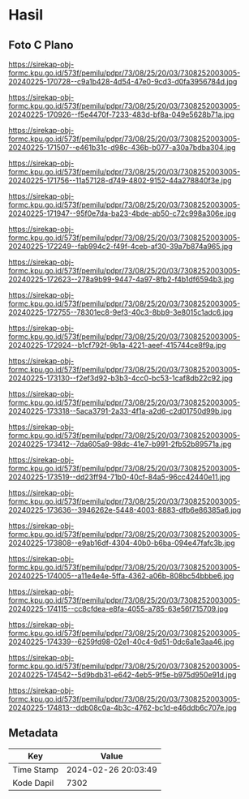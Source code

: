 # Hasil

## Foto C Plano

https://sirekap-obj-formc.kpu.go.id/573f/pemilu/pdpr/73/08/25/20/03/7308252003005-20240225-170728--c9a1b428-4d54-47e0-9cd3-d0fa3956784d.jpg

https://sirekap-obj-formc.kpu.go.id/573f/pemilu/pdpr/73/08/25/20/03/7308252003005-20240225-170926--f5e4470f-7233-483d-bf8a-049e5628b71a.jpg

https://sirekap-obj-formc.kpu.go.id/573f/pemilu/pdpr/73/08/25/20/03/7308252003005-20240225-171507--e461b31c-d98c-436b-b077-a30a7bdba304.jpg

https://sirekap-obj-formc.kpu.go.id/573f/pemilu/pdpr/73/08/25/20/03/7308252003005-20240225-171756--11a57128-d749-4802-9152-44a278840f3e.jpg

https://sirekap-obj-formc.kpu.go.id/573f/pemilu/pdpr/73/08/25/20/03/7308252003005-20240225-171947--95f0e7da-ba23-4bde-ab50-c72c998a306e.jpg

https://sirekap-obj-formc.kpu.go.id/573f/pemilu/pdpr/73/08/25/20/03/7308252003005-20240225-172249--fab994c2-f49f-4ceb-af30-39a7b874a965.jpg

https://sirekap-obj-formc.kpu.go.id/573f/pemilu/pdpr/73/08/25/20/03/7308252003005-20240225-172623--278a9b99-9447-4a97-8fb2-f4b1df6594b3.jpg

https://sirekap-obj-formc.kpu.go.id/573f/pemilu/pdpr/73/08/25/20/03/7308252003005-20240225-172755--78301ec8-9ef3-40c3-8bb9-3e8015c1adc6.jpg

https://sirekap-obj-formc.kpu.go.id/573f/pemilu/pdpr/73/08/25/20/03/7308252003005-20240225-172924--b1cf792f-9b1a-4221-aeef-415744ce8f9a.jpg

https://sirekap-obj-formc.kpu.go.id/573f/pemilu/pdpr/73/08/25/20/03/7308252003005-20240225-173130--f2ef3d92-b3b3-4cc0-bc53-1caf8db22c92.jpg

https://sirekap-obj-formc.kpu.go.id/573f/pemilu/pdpr/73/08/25/20/03/7308252003005-20240225-173318--5aca3791-2a33-4f1a-a2d6-c2d01750d99b.jpg

https://sirekap-obj-formc.kpu.go.id/573f/pemilu/pdpr/73/08/25/20/03/7308252003005-20240225-173412--7da605a9-98dc-41e7-b991-2fb52b89571a.jpg

https://sirekap-obj-formc.kpu.go.id/573f/pemilu/pdpr/73/08/25/20/03/7308252003005-20240225-173519--dd23ff94-71b0-40cf-84a5-96cc42440e11.jpg

https://sirekap-obj-formc.kpu.go.id/573f/pemilu/pdpr/73/08/25/20/03/7308252003005-20240225-173636--3946262e-5448-4003-8883-dfb6e86385a6.jpg

https://sirekap-obj-formc.kpu.go.id/573f/pemilu/pdpr/73/08/25/20/03/7308252003005-20240225-173808--e9ab16df-4304-40b0-b6ba-094e47fafc3b.jpg

https://sirekap-obj-formc.kpu.go.id/573f/pemilu/pdpr/73/08/25/20/03/7308252003005-20240225-174005--a11e4e4e-5ffa-4362-a06b-808bc54bbbe6.jpg

https://sirekap-obj-formc.kpu.go.id/573f/pemilu/pdpr/73/08/25/20/03/7308252003005-20240225-174115--cc8cfdea-e8fa-4055-a785-63e56f715709.jpg

https://sirekap-obj-formc.kpu.go.id/573f/pemilu/pdpr/73/08/25/20/03/7308252003005-20240225-174339--6259fd98-02e1-40c4-9d51-0dc6a1e3aa46.jpg

https://sirekap-obj-formc.kpu.go.id/573f/pemilu/pdpr/73/08/25/20/03/7308252003005-20240225-174542--5d9bdb31-e642-4eb5-9f5e-b975d950e91d.jpg

https://sirekap-obj-formc.kpu.go.id/573f/pemilu/pdpr/73/08/25/20/03/7308252003005-20240225-174813--ddb08c0a-4b3c-4762-bc1d-e46ddb6c707e.jpg


## Metadata

| Key        | Value               |
| ---------- | ------------------- |
| Time Stamp | 2024-02-26 20:03:49 |
| Kode Dapil | 7302                |



